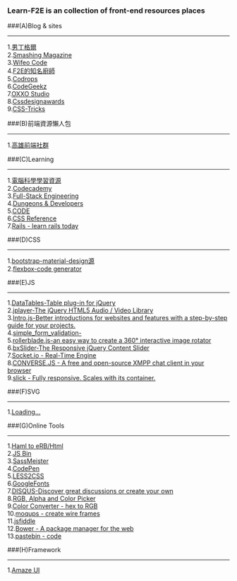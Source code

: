 ### Learn-F2E is an collection of front-end resources places

###(A)Blog & sites
___
1.[男丁格爾](http://abgne.tw/)</br>
2.[Smashing Magazine](http://www.smashingmagazine.com/)</br>
3.[Wifeo Code](http://www.wifeo.com/code/)</br>
4.[F2E的知名廚師](http://uptodate.frontendrescue.org/)</br>
5.[Codrops](http://tympanus.net/codrops/)</br>
6.[CodeGeekz](https://codegeekz.com/)</br>
7.[OXXO Studio](http://www.oxxostudio.tw/)</br>
8.[Cssdesignawards](http://www.cssdesignawards.com/)</br>
9.[CSS-Tricks](https://css-tricks.com/)</br>


###(B)前端資源懶人包  
___
1.[高雄前端社群](https://docs.google.com/document/d/13nK_XY9u5uIleTpSCw88lMupzgCSwXd6j6je44eLhMQ/edit?pli=1)

###(C)Learning
___
1.[電腦科學學習資源](https://trello.com/b/SfJlgg4P/computer-science-learning-resource)</br>
2.[Codecademy](http://www.codecademy.com/)</br>
3.[Full-Stack Engineering](http://blog.kdchang.cc/)</br>
4.[Dungeons & Developers](http://www.dungeonsanddevelopers.com/)</br>
5.[CODE](http://code.org/learn)</br>
6.[CSS Reference](http://tympanus.net/codrops/css_reference/)</br>
7.[Rails - learn rails today](http://www.learn-rails.today/)</br>

###(D)CSS
___
1.[bootstrap-material-design源](http://fezvrasta.github.io/bootstrap-material-design/bootstrap-elements.html)</br>
2.[flexbox-code generator](http://the-echoplex.net/flexyboxes/)</br>

###(E)JS
___
1.[DataTables-Table plug-in for jQuery ](http://www.datatables.net/)</br>
2.[jplayer-The jQuery HTML5 Audio / Video Library](http://www.jplayer.org/)</br>
3.[Intro.js-Better introductions for websites and features with a step-by-step guide for your projects.](http://usablica.github.io/intro.js/)</br>
4.[simple_form_validation-](https://github.com/tedshd/simple_form_validation)</br>
5.[rollerblade.js-an easy way to create a 360° interactive image rotator](http://www.iamapioneer.com/plugins/rollerblade/)</br>
6.[bxSlider-The Responsive jQuery Content Slider](http://bxslider.com/)</br>
7.[Socket.io - Real-Time Engine](http://socket.io/)</br>
8.[CONVERSE.JS - A free and open-source XMPP chat client in your browser](https://conversejs.org/)</br>
9.[slick - Fully responsive. Scales with its container.](http://kenwheeler.github.io/slick/)</br>

###(F)SVG
___
1.[Loading... ](http://jxnblk.com/loading/?utm_content=bufferd3119&utm_medium=social&utm_source=twitter.com&utm_campaign=buffer)</br>



###(G)Online Tools
___
1.[Haml to eRB/Html](https://haml2erb.org/)</br>
2.[JS Bin](http://jsbin.com/?html,output)</br>
3.[SassMeister](http://sassmeister.com/)</br>
4.[CodePen](http://codepen.io/)</br>
5.[LESS2CSS](http://less2css.org/)</br>
6.[GoogleFonts](https://www.google.com/fonts)</br>
7.[DISQUS-Discover great discussions or create your own](https://disqus.com/)</br>
8.[RGB, Alpha and Color Picker](http://www.bauer.uh.edu/parks/truecolor.htm)</br>
9.[Color Converter - hex to RGB](http://www.yellowpipe.com/yis/tools/hex-to-rgb/color-converter.php)</br>
10.[moqups - create wire frames](https://moqups.com/)</br>
11.[jsfiddle](http://jsfiddle.net/)</br>
12.[Bower - A package manager for the web](http://bower.io/)</br>
13.[pastebin - code](http://pastebin.com/)</br>

###(H)Framework
___
1.[Amaze UI](http://amazeui.org/)</br>
